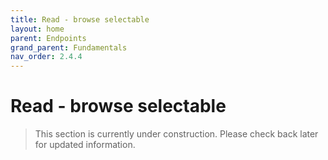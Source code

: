```yaml
---
title: Read - browse selectable
layout: home
parent: Endpoints
grand_parent: Fundamentals
nav_order: 2.4.4
---
```


# Read - browse selectable

> This section is currently under construction. Please check back later for updated information.